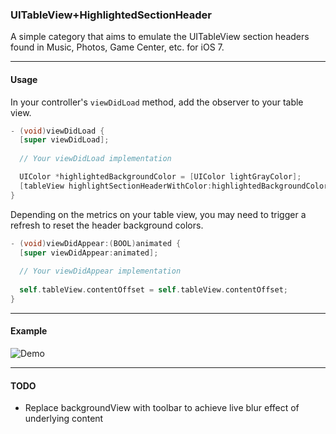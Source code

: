 ### UITableView+HighlightedSectionHeader ###

A simple category that aims to emulate the UITableView section headers found in Music, Photos, Game Center, etc. for iOS 7.

----

#### Usage ####

In your controller's `viewDidLoad` method, add the observer to your table view.
```objective-c
- (void)viewDidLoad {
  [super viewDidLoad];
 
  // Your viewDidLoad implementation

  UIColor *highlightedBackgroundColor = [UIColor lightGrayColor];
  [tableView highlightSectionHeaderWithColor:highlightedBackgroundColor];
}
```

Depending on the metrics on your table view, you may need to trigger a refresh to reset the header background colors.
```objective-c
- (void)viewDidAppear:(BOOL)animated {
  [super viewDidAppear:animated];
 
  // Your viewDidAppear implementation
 
  self.tableView.contentOffset = self.tableView.contentOffset;
}
```

----

#### Example ####

![Demo](http://f.cl.ly/items/1T0p1b1n2z3X0w0P3I2j/demo.gif)

----

#### TODO ####

* Replace backgroundView with toolbar to achieve live blur effect of underlying content

